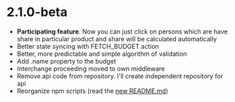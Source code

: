 # 2.1.0-beta
*  **Participating feature**. 
Now you can just click on persons which are have share in particular product and 
share will be calculated automatically
* Better state syncing with FETCH_BUDGET action
* Better, more predictable and simple algorithm of validation
* Add .name property to the budget
* Interchange proceeding moved to own middleware
* Remove api code from repository. I'll create independent repository for api
* Reorganize npm scripts (read the [new README.md](https://github.com/wailorman/budget-shary/blob/110682e45078b4af56d58e06b7d83fa7dc832cad/README.md))
